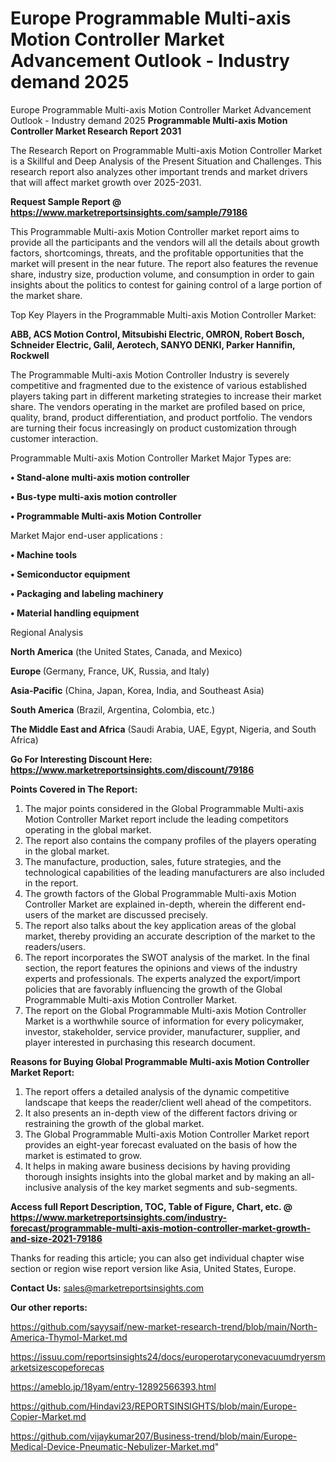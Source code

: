# Europe Programmable Multi-axis Motion Controller Market Advancement Outlook - Industry demand 2025
 Europe Programmable Multi-axis Motion Controller Market Advancement Outlook - Industry demand 2025
<strong>Programmable Multi-axis Motion Controller Market Research Report 2031</strong>

The Research Report on Programmable Multi-axis Motion Controller Market is a Skillful and Deep Analysis of the Present Situation and Challenges. This research report also analyzes other important trends and market drivers that will affect market growth over 2025-2031.

<strong>Request Sample Report @ <a href=https://www.marketreportsinsights.com/sample/79186>https://www.marketreportsinsights.com/sample/79186</a></strong>

This Programmable Multi-axis Motion Controller market report aims to provide all the participants and the vendors will all the details about growth factors, shortcomings, threats, and the profitable opportunities that the market will present in the near future. The report also features the revenue share, industry size, production volume, and consumption in order to gain insights about the politics to contest for gaining control of a large portion of the market share.

Top Key Players in the Programmable Multi-axis Motion Controller Market:

<strong>ABB, ACS Motion Control, Mitsubishi Electric, OMRON, Robert Bosch, Schneider Electric, Galil, Aerotech, SANYO DENKI, Parker Hannifin, Rockwell</strong>

The Programmable Multi-axis Motion Controller Industry is severely competitive and fragmented due to the existence of various established players taking part in different marketing strategies to increase their market share. The vendors operating in the market are profiled based on price, quality, brand, product differentiation, and product portfolio. The vendors are turning their focus increasingly on product customization through customer interaction.

Programmable Multi-axis Motion Controller Market Major Types are:

<strong>• Stand-alone multi-axis motion controller

• Bus-type multi-axis motion controller

• Programmable Multi-axis Motion Controller</strong>

Market Major end-user applications :

<strong>• Machine tools

• Semiconductor equipment

• Packaging and labeling machinery

• Material handling equipment</strong>

Regional Analysis

</u><strong><b>North America</b></strong> (the United States, Canada, and Mexico)

<strong><b>Europe </b></strong>(Germany, France, UK, Russia, and Italy)

<strong><b>Asia-Pacific</b></strong> (China, Japan, Korea, India, and Southeast Asia)

<strong><b>South America</b></strong> (Brazil, Argentina, Colombia, etc.)

<strong><b>The Middle East and Africa</b></strong> (Saudi Arabia, UAE, Egypt, Nigeria, and South Africa)

<strong>Go For Interesting Discount Here: <a href=https://www.marketreportsinsights.com/discount/79186>https://www.marketreportsinsights.com/discount/79186</a></strong>

<strong>Points Covered in The Report:</strong>
<ol>
  <li>The major points considered in the Global Programmable Multi-axis Motion Controller Market report include the leading competitors operating in the global market.</li>
  <li>The report also contains the company profiles of the players operating in the global market.</li>
  <li>The manufacture, production, sales, future strategies, and the technological capabilities of the leading manufacturers are also included in the report.</li>
  <li>The growth factors of the Global Programmable Multi-axis Motion Controller Market are explained in-depth, wherein the different end-users of the market are discussed precisely.</li>
  <li>The report also talks about the key application areas of the global market, thereby providing an accurate description of the market to the readers/users.</li>
  <li>The report incorporates the SWOT analysis of the market. In the final section, the report features the opinions and views of the industry experts and professionals. The experts analyzed the export/import policies that are favorably influencing the growth of the Global Programmable Multi-axis Motion Controller Market.</li>
  <li>The report on the Global Programmable Multi-axis Motion Controller Market is a worthwhile source of information for every policymaker, investor, stakeholder, service provider, manufacturer, supplier, and player interested in purchasing this research document.</li>
</ol>
<strong>Reasons for Buying Global Programmable Multi-axis Motion Controller Market Report:</strong>

<ol>
  <li>The report offers a detailed analysis of the dynamic competitive landscape that keeps the reader/client well ahead of the competitors.</li>
  <li>It also presents an in-depth view of the different factors driving or restraining the growth of the global market.</li>
  <li>The Global Programmable Multi-axis Motion Controller Market report provides an eight-year forecast evaluated on the basis of how the market is estimated to grow.</li>
  <li>It helps in making aware business decisions by having providing thorough insights insights into the global market and by making an all-inclusive analysis of the key market segments and sub-segments.</li>
</ol>
<strong>Access full Report Description, TOC, Table of Figure, Chart, etc. @ <a href=https://www.marketreportsinsights.com/industry-forecast/programmable-multi-axis-motion-controller-market-growth-and-size-2021-79186>https://www.marketreportsinsights.com/industry-forecast/programmable-multi-axis-motion-controller-market-growth-and-size-2021-79186</a></strong>


Thanks for reading this article; you can also get individual chapter wise section or region wise report version like Asia, United States, Europe.

<strong>Contact Us:</strong>
sales@marketreportsinsights.com

<strong>Our other reports:</strong>

<a href=https://github.com/sayysaif/new-market-research-trend/blob/main/North-America-Thymol-Market.md>https://github.com/sayysaif/new-market-research-trend/blob/main/North-America-Thymol-Market.md</a>

<a href=https://issuu.com/reportsinsights24/docs/europerotaryconevacuumdryersmarketsizescopeforecas>https://issuu.com/reportsinsights24/docs/europerotaryconevacuumdryersmarketsizescopeforecas</a>

<a href=https://ameblo.jp/18yam/entry-12892566393.html>https://ameblo.jp/18yam/entry-12892566393.html</a>

<a href=https://github.com/Hindavi23/REPORTSINSIGHTS/blob/main/Europe-Copier-Market.md>https://github.com/Hindavi23/REPORTSINSIGHTS/blob/main/Europe-Copier-Market.md</a>

<a href=https://github.com/vijaykumar207/Business-trend/blob/main/Europe-Medical-Device-Pneumatic-Nebulizer-Market.md>https://github.com/vijaykumar207/Business-trend/blob/main/Europe-Medical-Device-Pneumatic-Nebulizer-Market.md</a>"
